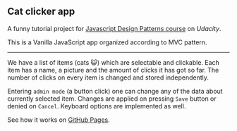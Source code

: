 ## Cat clicker app

A funny tutorial project for [Javascript Design Patterns course](https://www.udacity.com/course/javascript-design-patterns--ud989) on _Udacity_. 

This is a Vanilla JavaScript app organized according to MVC pattern.

__________________________________________________________________

We have a list of items (cats 😺) which are selectable and clickable. 
Each item has a name, a picture and the amount of clicks it has got so far. 
The number of clicks on every item is changed and stored independently.

Entering `admin mode` (a button click) one can change any of the data about currently selected item.
Changes are applied on pressing `Save` button or denied on `Cancel`. 
Keyboard options are implemented as well.

See how it works on [GitHub Pages](https://nata25.github.io/cat-clicker/).
